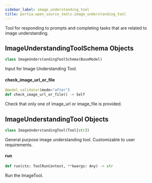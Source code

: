 ```yaml
---
sidebar_label: image_understanding_tool
title: portia.open_source_tools.image_understanding_tool
---
```


Tool for responding to prompts and completing tasks that are related to image understanding.

## ImageUnderstandingToolSchema Objects

```python
class ImageUnderstandingToolSchema(BaseModel)
```

Input for Image Understanding Tool.

#### check\_image\_url\_or\_file

```python
@model_validator(mode="after")
def check_image_url_or_file() -> Self
```

Check that only one of image_url or image_file is provided.

## ImageUnderstandingTool Objects

```python
class ImageUnderstandingTool(Tool[str])
```

General purpose image understanding tool. Customizable to user requirements.

#### run

```python
def run(ctx: ToolRunContext, **kwargs: Any) -> str
```

Run the ImageTool.

